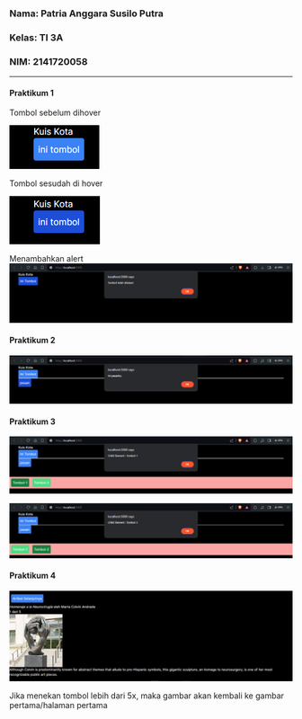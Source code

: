 ### Nama: Patria Anggara Susilo Putra
### Kelas: TI 3A
### NIM: 2141720058

---

#### Praktikum 1

Tombol sebelum dihover

![tombol_sebelum_ditekan](assets-record/praktikum_satu/1.png)

Tombol sesudah di hover

![tombol_sebelum_ditekan](assets-record/praktikum_satu/2.png)

Menambahkan alert
![tombol_sebelum_ditekan](assets-record/praktikum_satu/3.png)

#### Praktikum 2

![hasil_pratikum_dua](assets-record/praktikum_dua/1.png)

#### Praktikum 3

![hasil_pratikum_tiga](assets-record/praktikum_tiga/1.png)

![hasil_pratikum_tiga](assets-record/praktikum_tiga/2.png)

#### Praktikum 4

![hasil_pratikum_empat](assets-record/praktikum_empat/1.png)

Jika menekan tombol lebih dari 5x, maka gambar akan kembali ke 
gambar pertama/halaman pertama